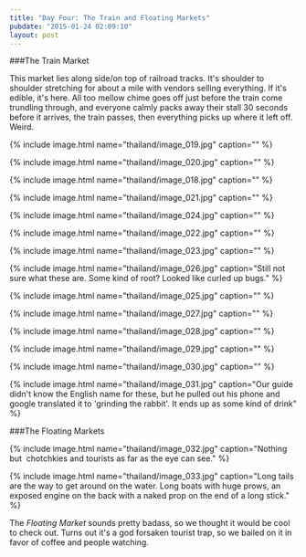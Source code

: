 ```yaml
---
title: "Day Four: The Train and Floating Markets"
pubdate: "2015-01-24 02:09:10"
layout: post
---
```

###The Train Market

This market lies along side/on top of railroad tracks. It's shoulder to shoulder stretching for about a mile with vendors selling everything. If it's edible, it's here. All too mellow chime goes off just before the train come trundling through, and everyone calmly packs away their stall 30 seconds before it arrives, the train passes, then everything picks up where it left off. Weird.

{% include image.html name="thailand/image_019.jpg" caption="" %}

{% include image.html name="thailand/image_020.jpg" caption="" %}

{% include image.html name="thailand/image_018.jpg" caption="" %}

{% include image.html name="thailand/image_021.jpg" caption="" %}

{% include image.html name="thailand/image_024.jpg" caption="" %}

{% include image.html name="thailand/image_022.jpg" caption="" %}

{% include image.html name="thailand/image_023.jpg" caption="" %}

{% include image.html name="thailand/image_026.jpg" caption="Still not sure what these are. Some kind of root? Looked like curled up bugs." %}

{% include image.html name="thailand/image_025.jpg" caption="" %}

{% include image.html name="thailand/image_027.jpg" caption="" %}

{% include image.html name="thailand/image_028.jpg" caption="" %}

{% include image.html name="thailand/image_029.jpg" caption="" %}

{% include image.html name="thailand/image_030.jpg" caption="" %}

{% include image.html name="thailand/image_031.jpg" caption="Our guide didn't know the English name for these, but he pulled out his phone and google translated it to 'grinding the rabbit'. It ends up as some kind of drink" %}

###The Floating Markets

{% include image.html name="thailand/image_032.jpg" caption="Nothing but  chotchkies and tourists as far as the eye can see." %}

{% include image.html name="thailand/image_033.jpg" caption="Long tails are the way to get around on the water. Long boats with huge prows, an exposed engine on the back with a naked prop on the end of a long stick." %}

The *Floating Market* sounds pretty badass, so we thought it would be cool to check out. Turns out it's a god forsaken tourist trap, so we bailed on it in favor of coffee and people watching.